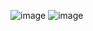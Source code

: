 ![image](https://github.com/user-attachments/assets/752f6c6d-a56f-47fb-8d70-4c453091ed2f)
![image](https://github.com/user-attachments/assets/c60523dc-19b9-4f7b-95ae-b1ed287f19b6)
